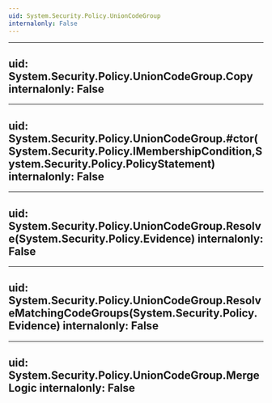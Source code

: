 ```yaml
---
uid: System.Security.Policy.UnionCodeGroup
internalonly: False
---
```


---
uid: System.Security.Policy.UnionCodeGroup.Copy
internalonly: False
---

---
uid: System.Security.Policy.UnionCodeGroup.#ctor(System.Security.Policy.IMembershipCondition,System.Security.Policy.PolicyStatement)
internalonly: False
---

---
uid: System.Security.Policy.UnionCodeGroup.Resolve(System.Security.Policy.Evidence)
internalonly: False
---

---
uid: System.Security.Policy.UnionCodeGroup.ResolveMatchingCodeGroups(System.Security.Policy.Evidence)
internalonly: False
---

---
uid: System.Security.Policy.UnionCodeGroup.MergeLogic
internalonly: False
---
